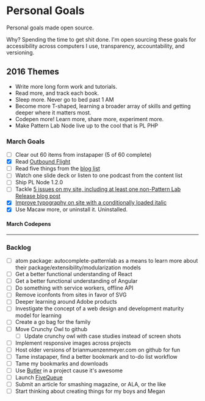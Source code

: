 Personal Goals
==============

Personal goals made open source.

Why? Spending the time to get shit done. I'm open sourcing these goals for accessibility across computers I use, transparency, accountability, and versioning.

## 2016 Themes

* Write more long form work and tutorials.
* Read more, and track each book.
* Sleep more. Never go to bed past 1 AM
* Become more T-shaped, learning a broader array of skills and getting deeper where it matters most.
* Codepen more! Learn more, share more, experiment more.
* Make Pattern Lab Node live up to the cool that is PL PHP 


### March Goals
- [ ] Clear out 60 items from instapaper (5 of 60 complete)
- [x] Read [Outbound Flight](http://www.amazon.com/Outbound-Flight-Star-Wars-Legends/dp/034545684X)
- [ ] Read five things from the [blog list](https://github.com/bmuenzenmeyer/personal-goals/blob/master/content-list/blog-posts.md)
- [ ] Watch one slide deck or listen to one podcast from the content list
- [ ] Ship PL Node 1.2.0
- [ ] Tackle [5 issues on my site, including at least one non-Pattern Lab Release blog post](https://github.com/bmuenzenmeyer/bmuenzenmeyer.github.io/issues)
 - [x] [Improve typography on site with a conditionally loaded italic](https://github.com/bmuenzenmeyer/bmuenzenmeyer.github.io/issues/46) 
- [x] Use Macaw more, or uninstall it. Uninstalled.

#### March Codepens


----

### Backlog
- [ ] atom package: autocomplete-patternlab as a means to learn more about their package/extensibility/modularization models
- [ ] Get a better functional understanding of React
- [ ] Get a better functional understanding of Angular
- [ ] Do something with service workers, offline API
- [ ] Remove iconfonts from sites in favor of SVG
- [ ] Deeper learning around Adobe products 
- [ ] Investigate the concept of a web design and development maturity model for learning
- [ ] Create a go bag for the family
- [ ] Move Crunchy Owl to github
  - [ ] Update crunchy owl with case studies instead of screen shots
- [ ] Implement responsive images across projects
- [ ] Host older versions of brianmuenzenmeyer.com on github for fun
- [ ] Tame instapaper, find a better bookmark and to-do list workflow
- [ ] Tame my bookmarks and downloads
- [ ] Use [Butler](http://fabiandesmet.com/portfolio/butler-font/) in a project cause it's awesome
- [ ] Launch [FiveQueue](http://fivequeue.com/)
- [ ] Submit an article for smashing magazine, or ALA, or the like
- [ ] Start thinking about creating things for my boys and Megan

